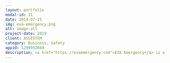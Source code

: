 ```yaml
---
layout: portfolio
modal-id: 11
date: 2014-07-15
img: eva-emergency.png
alt: image-alt
project-date: 2019
client: ASSISTEM
category: Business, Safety
appid: 1299952049
description: <a href="https://evaemergency.com">EVA Emergency</a> is a mobile app that improves emergency response and evacuation using a map interface to better communicate the emergency status.  It has been built with multiple redundancies that maximise reliabilty.
---
```

